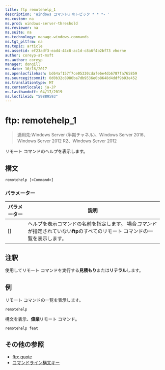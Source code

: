 ```yaml
---
title: ftp remotehelp_1
description: 'Windows コマンド」のトピック * * *- '
ms.custom: na
ms.prod: windows-server-threshold
ms.reviewer: na
ms.suite: na
ms.technology: manage-windows-commands
ms.tgt_pltfrm: na
ms.topic: article
ms.assetid: ef23adf3-ead4-44c8-ac1d-c8a6f4b2bf73 vhorne
author: coreyp-at-msft
ms.author: coreyp
manager: dongill
ms.date: 10/16/2017
ms.openlocfilehash: bd64af157f7ce05330cdafe6e4db6787fa765859
ms.sourcegitcommit: 0d0b32c8986ba7db9536e0b8648d4ddf9b03e452
ms.translationtype: MT
ms.contentlocale: ja-JP
ms.lasthandoff: 04/17/2019
ms.locfileid: "59889593"
---
```

# <a name="ftp-remotehelp1"></a>ftp: remotehelp_1

>適用先:Windows Server (半期チャネル)、Windows Server 2016、Windows Server 2012 R2、Windows Server 2012

リモート コマンドのヘルプを表示します。   
## <a name="syntax"></a>構文  
```  
remotehelp [<Command>]  
```  
### <a name="parameters"></a>パラメーター  
|パラメーター|説明|  
|-------|--------|  
|[<Command>]|ヘルプを表示コマンドの名前を指定します。 場合*コマンド*が指定されていない**ftp**のすべてのリモート コマンドの一覧を表示します。|  
## <a name="remarks"></a>注釈  
使用してリモート コマンドを実行する**見積もり**または**リテラル**します。  
## <a name="BKMK_Examples"></a>例  
リモート コマンドの一覧を表示します。  
```  
remotehelp  
```  
構文を表示、**偉業**リモート コマンド。  
```  
remotehelp feat  
```  
## <a name="additional-references"></a>その他の参照  
-   [ftp: quote](ftp-quote.md)  
-   [コマンドライン構文キー](command-line-syntax-key.md)  
